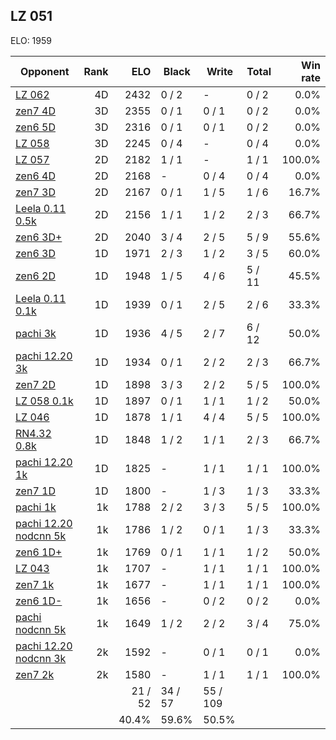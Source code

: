 ## LZ 051 ##

ELO: 1959

Opponent | Rank | ELO | Black | Write | Total | Win rate
---------|-----:|----:|-------|-------|-------|-------:
[LZ 062](LZ%20062.md) | 4D | 2432 | 0 / 2 | - | 0 / 2 | 0.0%
[zen7 4D](zen7%204D.md) | 3D | 2355 | 0 / 1 | 0 / 1 | 0 / 2 | 0.0%
[zen6 5D](zen6%205D.md) | 3D | 2316 | 0 / 1 | 0 / 1 | 0 / 2 | 0.0%
[LZ 058](LZ%20058.md) | 3D | 2245 | 0 / 4 | - | 0 / 4 | 0.0%
[LZ 057](LZ%20057.md) | 2D | 2182 | 1 / 1 | - | 1 / 1 | 100.0%
[zen6 4D](zen6%204D.md) | 2D | 2168 | - | 0 / 4 | 0 / 4 | 0.0%
[zen7 3D](zen7%203D.md) | 2D | 2167 | 0 / 1 | 1 / 5 | 1 / 6 | 16.7%
[Leela 0.11 0.5k](Leela%200.11%200.5k.md) | 2D | 2156 | 1 / 1 | 1 / 2 | 2 / 3 | 66.7%
[zen6 3D+](zen6%203D+.md) | 2D | 2040 | 3 / 4 | 2 / 5 | 5 / 9 | 55.6%
[zen6 3D](zen6%203D.md) | 1D | 1971 | 2 / 3 | 1 / 2 | 3 / 5 | 60.0%
[zen6 2D](zen6%202D.md) | 1D | 1948 | 1 / 5 | 4 / 6 | 5 / 11 | 45.5%
[Leela 0.11 0.1k](Leela%200.11%200.1k.md) | 1D | 1939 | 0 / 1 | 2 / 5 | 2 / 6 | 33.3%
[pachi 3k](pachi%203k.md) | 1D | 1936 | 4 / 5 | 2 / 7 | 6 / 12 | 50.0%
[pachi 12.20 3k](pachi%2012.20%203k.md) | 1D | 1934 | 0 / 1 | 2 / 2 | 2 / 3 | 66.7%
[zen7 2D](zen7%202D.md) | 1D | 1898 | 3 / 3 | 2 / 2 | 5 / 5 | 100.0%
[LZ 058 0.1k](LZ%20058%200.1k.md) | 1D | 1897 | 0 / 1 | 1 / 1 | 1 / 2 | 50.0%
[LZ 046](LZ%20046.md) | 1D | 1878 | 1 / 1 | 4 / 4 | 5 / 5 | 100.0%
[RN4.32 0.8k](RN4.32%200.8k.md) | 1D | 1848 | 1 / 2 | 1 / 1 | 2 / 3 | 66.7%
[pachi 12.20 1k](pachi%2012.20%201k.md) | 1D | 1825 | - | 1 / 1 | 1 / 1 | 100.0%
[zen7 1D](zen7%201D.md) | 1D | 1800 | - | 1 / 3 | 1 / 3 | 33.3%
[pachi 1k](pachi%201k.md) | 1k | 1788 | 2 / 2 | 3 / 3 | 5 / 5 | 100.0%
[pachi 12.20 nodcnn 5k](pachi%2012.20%20nodcnn%205k.md) | 1k | 1786 | 1 / 2 | 0 / 1 | 1 / 3 | 33.3%
[zen6 1D+](zen6%201D+.md) | 1k | 1769 | 0 / 1 | 1 / 1 | 1 / 2 | 50.0%
[LZ 043](LZ%20043.md) | 1k | 1707 | - | 1 / 1 | 1 / 1 | 100.0%
[zen7 1k](zen7%201k.md) | 1k | 1677 | - | 1 / 1 | 1 / 1 | 100.0%
[zen6 1D-](zen6%201D-.md) | 1k | 1656 | - | 0 / 2 | 0 / 2 | 0.0%
[pachi nodcnn 5k](pachi%20nodcnn%205k.md) | 1k | 1649 | 1 / 2 | 2 / 2 | 3 / 4 | 75.0%
[pachi 12.20 nodcnn 3k](pachi%2012.20%20nodcnn%203k.md) | 2k | 1592 | - | 0 / 1 | 0 / 1 | 0.0%
[zen7 2k](zen7%202k.md) | 2k | 1580 | - | 1 / 1 | 1 / 1 | 100.0%
 | | | 21 / 52 | 34 / 57 | 55 / 109 | 
 | | | 40.4% | 59.6% | 50.5% | 
